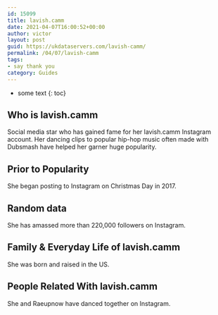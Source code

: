 ```yaml
---
id: 15099
title: lavish.camm
date: 2021-04-07T16:00:52+00:00
author: victor
layout: post
guid: https://ukdataservers.com/lavish-camm/
permalink: /04/07/lavish-camm
tags:
- say thank you
category: Guides
---
```


* some text
{: toc}


## Who is lavish.camm



Social media star who has gained fame for her lavish.camm Instagram account. Her dancing clips to popular hip-hop music often made with Dubsmash have helped her garner huge popularity.

                
                
                
## Prior to Popularity



She began posting to Instagram on Christmas Day in 2017.

                
                
                
## Random data



She has amassed more than 220,000 followers on Instagram.

                
                
                
## Family & Everyday Life of lavish.camm



She was born and raised in the US.

                
                
                
## People Related With lavish.camm



She and Raeupnow have danced together on Instagram.

                
              
            
          
          
          